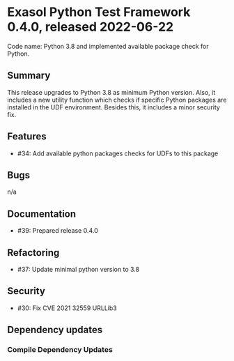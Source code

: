 # Exasol Python Test Framework 0.4.0, released 2022-06-22
 
Code name: Python 3.8 and implemented available package check for Python.

## Summary

This release upgrades to Python 3.8 as minimum Python version. Also, it includes a new utility function which checks if specific Python packages are installed in the UDF environment.
Besides this, it includes a minor security fix.

## Features

 - #34: Add available python packages checks for UDFs to this package

## Bugs

 n/a

## Documentation

- #39: Prepared release 0.4.0

## Refactoring

 - #37: Update minimal python version to 3.8

## Security

 - #30: Fix CVE 2021 32559 URLLib3

## Dependency updates

### Compile Dependency Updates
